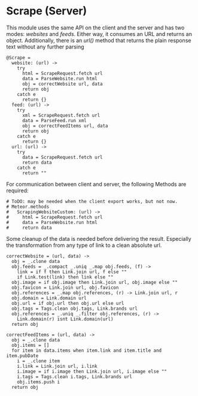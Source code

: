 # Scrape (Server)

This module uses the same API on the client and the server and has two modes:
*websites* and *feeds*. Either way, it consumes an URL and returns an object.
Additionally, there is an *url()* method that returns the plain response text
without any further parsing

    @Scrape =
      website: (url) ->
        try
          html = ScrapeRequest.fetch url
          data = ParseWebsite.run html
          obj = correctWebsite url, data
          return obj
        catch e
          return {}
      feed: (url) ->
        try
          xml = ScrapeRequest.fetch url
          data = ParseFeed.run xml
          obj = correctFeedItems url, data
          return obj
        catch e
          return {}
      url: (url) ->
        try
          data = ScrapeRequest.fetch url
          return data
        catch e
          return ""

For communication between client and server, the following Methods are required:

    # ToDO: may be needed when the client export works, but not now.
    # Meteor.methods
    #   ScrapingWebsiteCustom: (url) ->
    #     html = ScrapeRequest.fetch url
    #     data = ParseWebsite.run html
    #     return data

Some cleanup of the data is needed before delivering the result. Especially
the transformation from any type of link to a clean absolute url.

    correctWebsite = (url, data) ->
      obj = _.clone data
      obj.feeds = _.compact _.uniq _.map obj.feeds, (f) ->
        link = if f then Link.join url, f else ""
        if Link.test(link) then link else ""
      obj.image = if obj.image then Link.join url, obj.image else ""
      obj.favicon = Link.join url, obj.favicon
      obj.references = _.map obj.references, (r) -> Link.join url, r
      obj.domain = Link.domain url
      obj.url = if obj.url then obj.url else url
      obj.tags = Tags.clean obj.tags, Link.brands url
      obj.references = _.uniq _.filter obj.references, (r) ->
        Link.domain(r) isnt Link.domain(url)
      return obj

    correctFeedItems = (url, data) ->
      obj = _.clone data
      obj.items = []
      for item in data.items when item.link and item.title and item.pubDate
        i = _.clone item
        i.link = Link.join url, i.link
        i.image = if i.image then Link.join url, i.image else ""
        i.tags = Tags.clean i.tags, Link.brands url
        obj.items.push i
      return obj